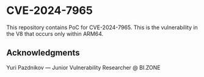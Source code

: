 # CVE-2024-7965
This repository contains PoC for CVE-2024-7965. This is the vulnerability in the V8 that occurs only within ARM64.
## Acknowledgments
Yuri Pazdnikov — Junior Vulnerability Researcher @ BI.ZONE

